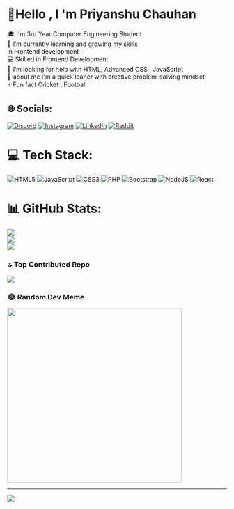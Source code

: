 # 💫Hello , I 'm Priyanshu Chauhan
🎓 I'm 3rd Year Computer Engineering Student<br>🌱 I’m currently learning and growing my skills <br>       in Frontend development <br>💻 Skilled in Frontend Development<br>🤝 I’m looking for help with HTML, Advanced CSS , JavaScript<br>💬 about me I'm a quick leaner with creative problem-solving mindset<br>⚡ Fun fact Cricket , Football


## 🌐 Socials:
[![Discord](https://img.shields.io/badge/Discord-%237289DA.svg?logo=discord&logoColor=white)](https://discord.gg/priyanxhu6941) [![Instagram](https://img.shields.io/badge/Instagram-%23E4405F.svg?logo=Instagram&logoColor=white)](https://instagram.com/priyanxhu._7) [![LinkedIn](https://img.shields.io/badge/LinkedIn-%230077B5.svg?logo=linkedin&logoColor=white)](https://linkedin.com/in/www.linkedin.com/in/priyanshu-chauhan-6a2812302) [![Reddit](https://img.shields.io/badge/Reddit-%23FF4500.svg?logo=Reddit&logoColor=white)](https://reddit.com/user/u/priyanshuyoo) 

# 💻 Tech Stack:
![HTML5](https://img.shields.io/badge/html5-%23E34F26.svg?style=for-the-badge&logo=html5&logoColor=white) ![JavaScript](https://img.shields.io/badge/javascript-%23323330.svg?style=for-the-badge&logo=javascript&logoColor=%23F7DF1E) ![CSS3](https://img.shields.io/badge/css3-%231572B6.svg?style=for-the-badge&logo=css3&logoColor=white) ![PHP](https://img.shields.io/badge/php-%23777BB4.svg?style=for-the-badge&logo=php&logoColor=white) ![Bootstrap](https://img.shields.io/badge/bootstrap-%238511FA.svg?style=for-the-badge&logo=bootstrap&logoColor=white) ![NodeJS](https://img.shields.io/badge/node.js-6DA55F?style=for-the-badge&logo=node.js&logoColor=white) ![React](https://img.shields.io/badge/react-%2320232a.svg?style=for-the-badge&logo=react&logoColor=%2361DAFB)
# 📊 GitHub Stats:
![](https://github-readme-stats.vercel.app/api?username=PriyanshuCoder007&theme=neon&hide_border=false&include_all_commits=false&count_private=false)<br/>
![](https://github-readme-streak-stats.herokuapp.com/?user=PriyanshuCoder007&theme=neon&hide_border=false)<br/>
![](https://github-readme-stats.vercel.app/api/top-langs/?username=PriyanshuCoder007&theme=neon&hide_border=false&include_all_commits=false&count_private=false&layout=compact)

### 🔝 Top Contributed Repo
![](https://github-contributor-stats.vercel.app/api?username=PriyanshuCoder007&limit=5&theme=tokyonight&combine_all_yearly_contributions=true)

### 😂 Random Dev Meme
<img src='https://memer-new.vercel.app/' style="height: 400px;"/>

---
[![](https://visitcount.itsvg.in/api?id=PriyanshuCoder007&icon=6&color=3)](https://visitcount.itsvg.in)

<!-- Proudly created with GPRM ( https://gprm.itsvg.in ) -->
